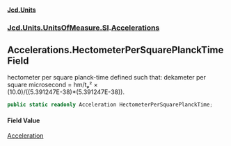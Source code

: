 #### [Jcd.Units](index.md 'index')
### [Jcd.Units.UnitsOfMeasure.SI](Jcd.Units.UnitsOfMeasure.SI.md 'Jcd.Units.UnitsOfMeasure.SI').[Accelerations](Accelerations.md 'Jcd.Units.UnitsOfMeasure.SI.Accelerations')

## Accelerations.HectometerPerSquarePlanckTime Field

hectometer per square planck-time defined such that: dekameter per square microsecond = hm/tₚ² ×  
(10.0)/((5.391247E-38)*(5.391247E-38)).

```csharp
public static readonly Acceleration HectometerPerSquarePlanckTime;
```

#### Field Value
[Acceleration](Acceleration.md 'Jcd.Units.UnitTypes.Acceleration')